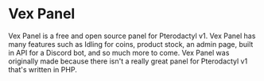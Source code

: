 # Vex Panel
Vex Panel is a free and open source panel for Pterodactyl v1. Vex Panel has many features such as Idling for coins, product stock, an admin page, built in API for a Discord bot, and so much more to come. Vex Panel was originally made because there isn't a really great panel for Pterodactyl v1 that's written in PHP. 
